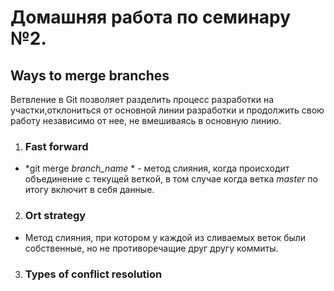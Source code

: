 # Домашняя работа по семинару №2.

## Ways to merge branches

Ветвление в Git позволяет разделить процесс разработки на участки,отклониться от основной линии разработки и продолжить свою работу независимо от нее, не вмешиваясь в основную линию.

1. ### Fast forward

* *git merge *branch_name* * - метод слияния, когда происходит объединение с текущей веткой, в том случае когда ветка *master* по итогу включит в себя данные.

2. ### Ort strategy

* Метод слияния, при котором у каждой из сливаемых веток были собственные, но не противоречащие друг другу коммиты.

3. ### Types of conflict resolution